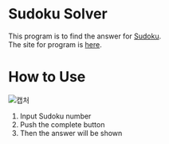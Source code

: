 # Sudoku Solver
This program is to find the answer for [Sudoku](https://sudoku.com/ko).  
The site for program is [here](https://naver.com).
# How to Use
![캡처](https://user-images.githubusercontent.com/56298375/79241789-7c1e6f00-7eae-11ea-994a-e8d396dafd4d.PNG)
1. Input Sudoku number  
2. Push the complete button  
3. Then the answer will be shown  

